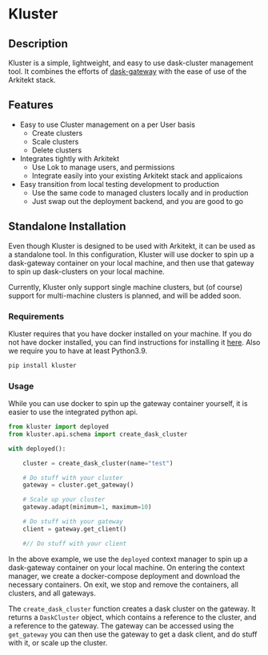# Kluster

## Description

Kluster is a simple, lightweight, and easy to use dask-cluster management tool. It combines the efforts of
[dask-gateway](https://gateway.dask.org/) with the ease of use of the Arkitekt stack.

## Features

- Easy to use Cluster management on a per User basis
    - Create clusters
    - Scale clusters
    - Delete clusters
- Integrates tightly with Arkitekt
    - Use Lok to manage users, and permissions
    - Integrate easily into your existing Arkitekt stack and applicaions
- Easy transition from local testing development to production
    - Use the same code to managed clusters locally and in production
    - Just swap out the deployment backend, and you are good to go


## Standalone Installation

Even though Kluster is designed to be used with Arkitekt, it can be used as a standalone tool. In this
configuration, Kluster will use docker to spin up a dask-gateway container on your local machine, and then use that
gateway to spin up dask-clusters on your local machine.

Currently, Kluster only support single machine clusters, but (of course) support for multi-machine clusters is planned,
and will be added soon.

### Requirements

Kluster requires that you have docker installed on your machine. If you do not have docker installed, you can find
instructions for installing it [here](https://docs.docker.com/get-docker/). 
Also we require you to have at least Python3.9.

```bash
pip install kluster
```

### Usage

While you can use docker to spin up the gateway container yourself, it is easier to use the integrated python api.
    
```python
from kluster import deployed 
from kluster.api.schema import create_dask_cluster

with deployed():

    cluster = create_dask_cluster(name="test")

    # Do stuff with your cluster
    gateway = cluster.get_gateway()

    # Scale up your cluster
    gateway.adapt(minimum=1, maximum=10)

    # Do stuff with your gateway
    client = gateway.get_client()

    #// Do stuff with your client

```

In the above example, we use the `deployed` context manager to spin up a dask-gateway container on your local machine.
On entering the context manager, we create a docker-compose deployment and download the necessary containers. On exit,
we stop and remove the containers, all clusters, and all gateways.

The `create_dask_cluster` function creates a dask cluster on the gateway. It returns a `DaskCluster` object, which
contains a reference to the cluster, and a reference to the gateway. The gateway can be accessed using the
`get_gateway` you can then use the gateway to get a dask client, and do stuff with it, or scale up the cluster.




